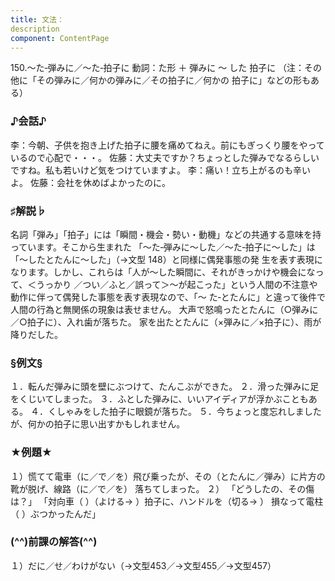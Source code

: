 ```yaml
---
title: 文法：
description
component: ContentPage
---
```



150.～た‐弾みに／～た‐拍子に
動詞：た形 ＋ 弾みに ～ した
拍子に
（注：その他に「その弾みに／何かの弾みに／その拍子に／何かの 拍子に」などの形もある）
### ♪会話♪
李：今朝、子供を抱き上げた拍子に腰を痛めてねえ。前にもぎっくり腰をやっているので心配で・・・。 佐藤：大丈夫ですか？ちょっとした弾みでなるらしいですね。私も若いけど気をつけていますよ。
李：痛い！立ち上がるのも辛いよ。
佐藤：会社を休めばよかったのに。
### ♯解説♭
名詞「弾み」「拍子」には「瞬間・機会・勢い・動機」などの共通する意味を持っています。そこから生まれた 「～た‐弾みに～した／～た‐拍子に～した」は「～したとたんに～した」（→文型 148）と同様に偶発事態の発 生を表す表現になります。しかし、これらは「人が～した瞬間に、それがきっかけや機会になって、＜うっかり
／つい／ふと／誤って＞～が起こった」という人間の不注意や動作に伴って偶発した事態を表す表現なので、「～ た‐とたんに」と違って後件で人間の行為と無関係の現象は表せません。
大声で怒鳴ったとたんに（○弾みに／○拍子に）、入れ歯が落ちた。 家を出たとたんに（×弾みに／×拍子に）、雨が降りだした。
### §例文§
１．転んだ弾みに頭を壁にぶつけて、たんこぶができた。
２．滑った弾みに足をくじいてしまった。
３．ふとした弾みに、いいアイディアが浮かぶこともある。
４．くしゃみをした拍子に眼鏡が落ちた。
５．今ちょっと度忘れしましたが、何かの拍子に思い出すかもしれません。
### ★例題★
１）慌てて電車（に／で／を）飛び乗ったが、その（とたんに／弾み）に片方の靴が脱げ、線路（に／で／を）
落ちてしまった。
２） 「どうしたの、その傷は？」 「対向車（ ）（よける→ ）拍子に、ハンドルを（切る→ ）
損なって電柱（ ）ぶつかったんだ」
### (^^)前課の解答(^^)
１）だに／せ／わけがない（→文型453／→文型455／→文型457）
